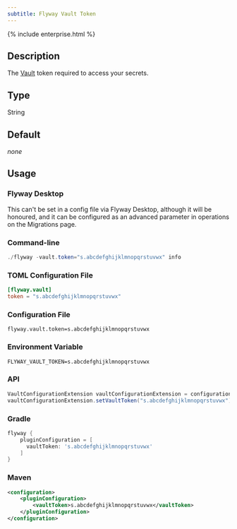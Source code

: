 ```yaml
---
subtitle: Flyway Vault Token
---
```


{% include enterprise.html %}

## Description

The [Vault](https://www.vaultproject.io/) token required to access your secrets.

## Type

String

## Default

<i>none</i>

## Usage

### Flyway Desktop

This can't be set in a config file via Flyway Desktop, although it will be honoured, and it can be configured as an advanced parameter in operations on the Migrations page.

### Command-line

```powershell
./flyway -vault.token="s.abcdefghijklmnopqrstuvwx" info
```

### TOML Configuration File

```toml
[flyway.vault]
token = "s.abcdefghijklmnopqrstuvwx"
```

### Configuration File

```properties
flyway.vault.token=s.abcdefghijklmnopqrstuvwx
```

### Environment Variable

```properties
FLYWAY_VAULT_TOKEN=s.abcdefghijklmnopqrstuvwx
```

### API

```java
VaultConfigurationExtension vaultConfigurationExtension = configuration.getConfigurationExtension(VaultConfigurationExtension.class);
vaultConfigurationExtension.setVaultToken("s.abcdefghijklmnopqrstuvwx");
```

### Gradle

```groovy
flyway {
    pluginConfiguration = [
      vaultToken: 's.abcdefghijklmnopqrstuvwx'
    ]
}
```

### Maven

```xml
<configuration>
    <pluginConfiguration>
        <vaultToken>s.abcdefghijklmnopqrstuvwx</vaultToken>
    </pluginConfiguration>
</configuration>
```
